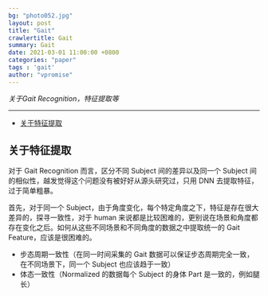 ```yaml
---
bg: "photo052.jpg"
layout: post
title: "Gait"
crawlertitle: Gait
summary: Gait
date: 2021-03-01 11:00:00 +0800
categories: "paper"
tags : 'gait'
author: "vpromise"
---
```

*关于Gait Recognition，特征提取等*

---

- [关于特征提取](#关于特征提取)

## 关于特征提取

对于 Gait Recognition 而言，区分不同 Subject 间的差异以及同一个 Subject 间的相似性，越发觉得这个问题没有被好好从源头研究过，只用 DNN 去提取特征，过于简单粗暴。

首先，对于同一个 Subject，由于角度变化，每个特定角度之下，特征是存在很大差异的，探寻一致性，对于 human 来说都是比较困难的，更别说在场景和角度都存在变化之后。如何从这些不同场景和不同角度的数据之中提取统一的 Gait Feature，应该是很困难的。

- 步态周期一致性（在同一时间采集的 Gait 数据可以保证步态周期完全一致，在不同场景下，同一个 Subject 也应该趋于一致）
- 体态一致性（Normalized 的数据每个 Subject 的身体 Part 是一致的，例如腿长）
